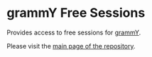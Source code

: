 # grammY Free Sessions

Provides access to free sessions for [grammY](https://grammy.dev/).

Please visit the [main page of the repository](https://github.com/grammyjs/storage-free).
